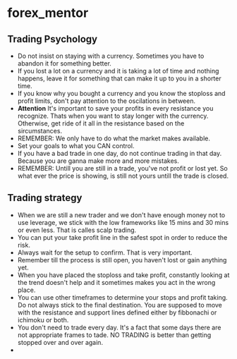 # forex_mentor

## Trading Psychology

* Do not insist on staying  with a currency. Sometimes you have to abandon it for something better.
* If you lost a lot on a currency and it is taking a lot of time and nothing happens, leave it  for something that can make it up to you in a shorter time.
* If you know why you bought a currency and you know the stoploss and profit limits, don't pay attention to the oscilations in between.
* **Attention** It's important to save your profits in every resistance you recognize. Thats when you want to stay longer with the currency. Otherwise, get ride of it all in the resistance based on the sircumstances.
* REMEMBER: We only have to do what the market makes available. 
* Set your goals to what you CAN control.
* If you have a bad trade in one day, do not continue trading in that day. Because you are ganna make more and more mistakes.
* REMEMBER: Untill you are still in a trade, you've not profit or lost yet. So what ever the price is showing, is still not yours untill the trade is closed.
 


## Trading strategy

* When we are still a new trader and we don't have enough money not to use leverage, we stick with the low frameworks like 15 mins and 30 mins or even less. That is calles scalp trading.
* You can put your take profit line in the safest spot in order to reduce the risk.
* Always wait for the setup to confirm. That is very important.
* Remember till the process is still open, you haven't lost or gain anything yet. 
* When you have placed the stoploss and take profit, constantly looking at the trend doesn't help and it sometimes makes you act in the wrong place.
* You can use other timeframes to determine your stops and profit taking. Do not always stick to the final destination. You are supposed to move with the resistance and support lines defined either by fibbonachi or ichimoku or both.
* You don't need to trade every day. It's a fact that some days there are not appropriate frames to tade. NO TRADING is better than getting stopped over and over again.
* 

